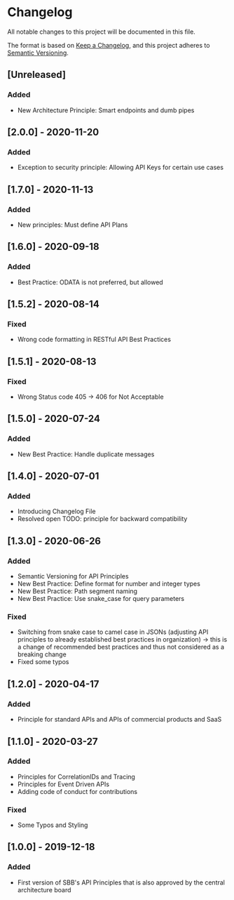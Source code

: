 # Changelog
All notable changes to this project will be documented in this file.

The format is based on [Keep a Changelog](https://keepachangelog.com/en/1.0.0/),
and this project adheres to [Semantic Versioning](https://semver.org/spec/v2.0.0.html).

## [Unreleased]
### Added
- New Architecture Principle: Smart endpoints and dumb pipes

## [2.0.0] - 2020-11-20
### Added
- Exception to security principle: Allowing API Keys for certain use cases

## [1.7.0] - 2020-11-13
### Added
- New principles: Must define API Plans

## [1.6.0] - 2020-09-18
### Added
- Best Practice: ODATA is not preferred, but allowed 

## [1.5.2] - 2020-08-14
### Fixed
- Wrong code formatting in RESTful API Best Practices

## [1.5.1] - 2020-08-13
### Fixed
- Wrong Status code 405 -> 406 for Not Acceptable

## [1.5.0] - 2020-07-24
### Added
- New Best Practice: Handle duplicate messages

## [1.4.0] - 2020-07-01
### Added
- Introducing Changelog File
- Resolved open TODO: principle for backward compatibility

## [1.3.0] - 2020-06-26
### Added
- Semantic Versioning for API Principles
- New Best Practice: Define format for number and integer types
- New Best Practice: Path segment naming
- New Best Practice: Use snake_case for query parameters
### Fixed
- Switching from snake case to camel case in JSONs (adjusting API principles to already established best practices in organization) -> this is a change of recommended best practices and thus not considered as a breaking change
- Fixed some typos

## [1.2.0] - 2020-04-17
### Added
- Principle for standard APIs and APIs of commercial products and SaaS

## [1.1.0] - 2020-03-27
### Added
- Principles for CorrelationIDs and Tracing
- Principles for Event Driven APIs
- Adding code of conduct for contributions
### Fixed
- Some Typos and Styling

## [1.0.0] - 2019-12-18
### Added
- First version of SBB's API Principles that is also approved by the central architecture board
